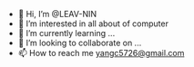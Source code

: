 - 👋 Hi, I’m @LEAV-NIN
- 👀 I’m interested in all about of computer
- 🌱 I’m currently learning ...
- 💞️ I’m looking to collaborate on ...
- 📫 How to reach me yangc5726@gmail.com

<!---
LEAV-NIN/LEAV-NIN is a ✨ special ✨ repository because its `README.md` (this file) appears on your GitHub profile.
You can click the Preview link to take a look at your changes.
--->

